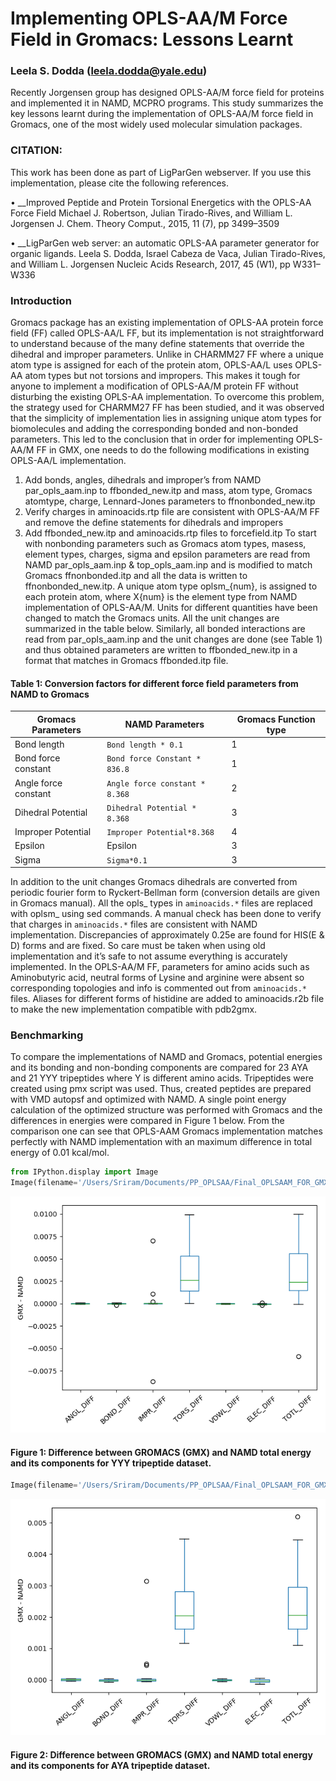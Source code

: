 
# Implementing OPLS-AA/M Force Field in Gromacs: Lessons Learnt

### Leela S. Dodda (leela.dodda@yale.edu)

Recently Jorgensen group has designed OPLS-AA/M force field for proteins and implemented it in NAMD, MCPRO programs. This study summarizes the key lessons learnt during the implementation of OPLS-AA/M force field in Gromacs, one of the most widely used molecular simulation packages.  

### CITATION: 
This work has been done as part of LigParGen webserver.  If you use this implementation, please cite the following references. 


•	__Improved Peptide and Protein Torsional Energetics with the OPLS-AA Force Field Michael J. Robertson, Julian Tirado-Rives, and William L. Jorgensen J. Chem. Theory Comput., 2015, 11 (7), pp 3499–3509 

•	__LigParGen web server: an automatic OPLS-AA parameter generator for organic ligands. Leela S. Dodda, Israel Cabeza de Vaca, Julian Tirado-Rives, and William L. Jorgensen Nucleic Acids Research, 2017, 45 (W1), pp W331–W336 

### Introduction

Gromacs package has an existing implementation of OPLS-AA protein force field (FF) called OPLS-AA/L FF, but its implementation is not straightforward to understand because of the many define statements that override the dihedral and improper parameters. Unlike in CHARMM27 FF where a unique atom type is assigned for each of the protein atom, OPLS-AA/L uses OPLS-AA atom types but not torsions and impropers. This makes it tough for anyone to implement a modification of OPLS-AA/M protein FF without disturbing the existing OPLS-AA implementation. To overcome this problem, the strategy used for CHARMM27 FF has been studied, and it was observed that the simplicity of implementation lies in assigning unique atom types for biomolecules and adding the corresponding bonded and non-bonded parameters. This led to the conclusion that in order for implementing OPLS-AA/M FF in GMX, one needs to do the following modifications in existing OPLS-AA/L implementation.
1.	Add bonds, angles, dihedrals and improper’s from NAMD par_opls_aam.inp to ffbonded_new.itp and mass, atom type, Gromacs atomtype, charge, Lennard-Jones parameters to ffnonbonded_new.itp
2.	Verify charges in aminoacids.rtp file are consistent with OPLS-AA/M FF and remove the define statements for dihedrals and impropers 
3.	Add ffbonded_new.itp and aminoacids.rtp files to forcefield.itp 
To start with nonbonding parameters such as Gromacs atom types, masess,  element types, charges, sigma and epsilon parameters are read from NAMD par_opls_aam.inp & top_opls_aam.inp and is modified to match Gromacs ffnonbonded.itp and all the data is written to ffnonbonded_new.itp. A unique atom type oplsm_{num}, is assigned to each protein atom, where X{num} is the element type from NAMD implementation of OPLS-AA/M.  Units for different quantities have been changed to match the Gromacs units. All the unit changes are summarized in the table below.  Similarly, all bonded interactions are read from par_opls_aam.inp and the unit changes are done (see Table 1) and thus obtained parameters are written to ffbonded_new.itp in a format that matches in Gromacs ffbonded.itp file. 


#### Table 1: Conversion factors for different force field parameters  from NAMD to Gromacs

| Gromacs Parameters   | NAMD Parameters              | Gromacs Function type |
|----------------------|------------------------------|-----------------------|
| Bond length          | `Bond length * 0.1`            | 1                     |
| Bond force constant  | `Bond force Constant * 836.8`  | 1                     |
| Angle force constant | `Angle force constant * 8.368` | 2                     |
| Dihedral Potential   | `Dihedral Potential * 8.368`   | 3                     |
| Improper Potential   | `Improper Potential*8.368`     | 4                     |
| Epsilon              | Epsilon                      | 3                     |
| Sigma                | `Sigma*0.1`                    | 3                     |

In addition to the unit changes Gromacs dihedrals are converted from periodic fourier form to Ryckert-Bellman form (conversion details are given in Gromacs manual).  All the opls_ types in `aminoacids.*` files are replaced with oplsm_ using sed commands. A manual check has been done to verify that charges in `aminoacids.*` files are consistent with NAMD implementation. Discrepancies of approximately 0.25e are found for HIS(E & D) forms and are fixed.  So care must be taken when using old implementation and it’s safe to not assume everything is accurately implemented. In the OPLS-AA/M FF, parameters for amino acids such as Aminobutyric acid, neutral forms of Lysine and arginine were absent so corresponding topologies and info is commented out from `aminoacids.*` files. Aliases for different forms of histidine are added to aminoacids.r2b file to make the new implementation compatible with pdb2gmx. 


### Benchmarking  

To compare the implementations of NAMD and Gromacs, potential energies and its bonding and non-bonding components are compared for 23 AYA and 21 YYY tripeptides where Y is different amino acids. Tripeptides were created using pmx script was used. Thus, created peptides are prepared with VMD autopsf and optimized with NAMD. A single point energy calculation of the optimized structure was performed with Gromacs and the differences in energies were compared in Figure 1 below. From the comparison one can see that OPLS-AAM Gromacs implementation matches perfectly with NAMD implementation with an maximum difference in total energy of 0.01 kcal/mol. 




```python
from IPython.display import Image
Image(filename='/Users/Sriram/Documents/PP_OPLSAA/Final_OPLSAAM_FOR_GMX/OPLS-AAM_for_Gromacs/GMX_TEST/DIP/RES_ZZZ.png')
```




![png](output_6_0.png)



#### Figure 1: Difference between GROMACS (GMX) and NAMD total energy and its components for YYY tripeptide dataset. 


```python
Image(filename='/Users/Sriram/Documents/PP_OPLSAA/Final_OPLSAAM_FOR_GMX/OPLS-AAM_for_Gromacs/GMX_TEST/GXG/RES_ZZZ.png')
```




![png](output_8_0.png)



#### Figure 2: Difference between GROMACS (GMX) and NAMD total energy and its components for AYA tripeptide dataset. 


```python

```
